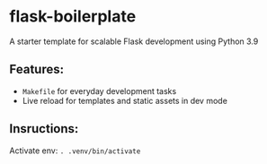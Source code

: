 # flask-boilerplate

A starter template for scalable Flask development using Python 3.9

## Features:

- `Makefile` for everyday development tasks
- Live reload for templates and static assets in dev mode

## Insructions:

Activate env:
`. .venv/bin/activate`

